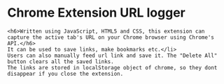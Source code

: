 <h1>Chrome Extension URL logger</h1>

  
    
    <h6>Written using JavaScript, HTML5 and CSS, this extension can capture the active tab's URL on your Chrome browser using Chrome's API.</h6>
    It can be used to save links, make bookmarks etc.</li>
    Users can also manually feed url link and save it. The "Delete All" button clears all the saved links.
    The links are stored in localStorage object of chrome, so they dont disappear if you close the extension.
    
 

